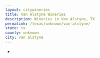 ```yaml
---
layout: citywineries
title: Van Alstyne Wineries
description: Wineries in Van Alstyne, TX
permalink: /texas/unknown/van-alstyne/
state: tx
county: unknown
city: van alstyne
---
```

-
